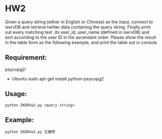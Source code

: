 HW2
=========================================================
<p>Given a query string (either in English or Chinese) as the input, connect to iservDB and retrieve twitter data containing the query string. Finally print out every matching text ,its user_id, user_name (defined in iservDB) and sort according to the user ID in the ascendant order. Please show the result in the table form as the following example, and print the table out in console</p>

Requirement:
-------------------------------------------------------
psycopg2:

- Ubuntu
	sudo apt-get install python-psycopg2

Usage:
-------------------------------------------------------
	python IKDDhw2.py <query string>

Example:
-------------------------------------------------------
	python IKDDhw2.py 王建明
